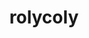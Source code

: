 ---
id: 837
title: rolycoly
types: [rock]
image: https://raw.githubusercontent.com/PokeAPI/sprites/master/sprites/pokemon/837.png
---